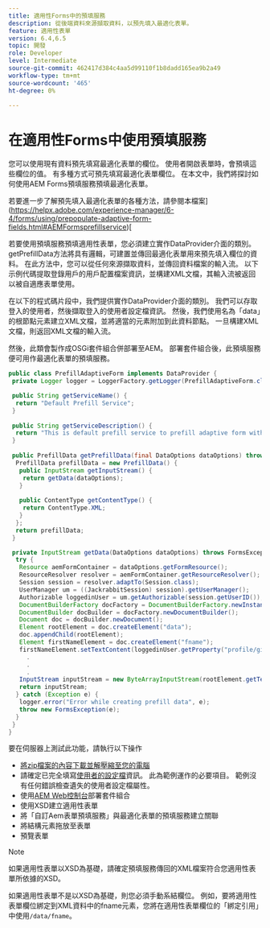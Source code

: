 ```yaml
---
title: 適用性Forms中的預填服務
description: 從後端資料來源擷取資料，以預先填入最適化表單。
feature: 適用性表單
version: 6.4,6.5
topic: 開發
role: Developer
level: Intermediate
source-git-commit: 462417d384c4aa5d99110f1b8dadd165ea9b2a49
workflow-type: tm+mt
source-wordcount: '465'
ht-degree: 0%

---
```



# 在適用性Forms中使用預填服務

您可以使用現有資料預先填寫最適化表單的欄位。 使用者開啟表單時，會預填這些欄位的值。 有多種方式可預先填寫最適化表單欄位。 在本文中，我們將探討如何使用AEM Forms預填服務預填最適化表單。

若要進一步了解預先填入最適化表單的各種方法，請參閱本檔案](https://helpx.adobe.com/experience-manager/6-4/forms/using/prepopulate-adaptive-form-fields.html#AEMFormsprefillservice)[

若要使用預填服務預填適用性表單，您必須建立實作DataProvider介面的類別。 getPrefillData方法將具有邏輯，可建置並傳回最適化表單用來預先填入欄位的資料。 在此方法中，您可以從任何來源擷取資料，並傳回資料檔案的輸入流。 以下示例代碼提取登錄用戶的用戶配置檔案資訊，並構建XML文檔，其輸入流被返回以被自適應表單使用。

在以下的程式碼片段中，我們提供實作DataProvider介面的類別。 我們可以存取登入的使用者，然後擷取登入的使用者設定檔資訊。 然後，我們使用名為「data」的根節點元素建立XML文檔，並將適當的元素附加到此資料節點。 一旦構建XML文檔，則返回XML文檔的輸入流。

然後，此類會製作成OSGi套件組合併部署至AEM。 部署套件組合後，此預填服務便可用作最適化表單的預填服務。

```java
public class PrefillAdaptiveForm implements DataProvider {
 private Logger logger = LoggerFactory.getLogger(PrefillAdaptiveForm.class);

 public String getServiceName() {
  return "Default Prefill Service";
 }
 
 public String getServiceDescription() {
  return "This is default prefill service to prefill adaptive form with user data";
 }
 
 public PrefillData getPrefillData(final DataOptions dataOptions) throws FormsException {
  PrefillData prefillData = new PrefillData() {
   public InputStream getInputStream() {
    return getData(dataOptions);
   }
   
   public ContentType getContentType() {
    return ContentType.XML;
   }
  };
  return prefillData;
 }

 private InputStream getData(DataOptions dataOptions) throws FormsException {  
  try {
   Resource aemFormContainer = dataOptions.getFormResource();
   ResourceResolver resolver = aemFormContainer.getResourceResolver();
   Session session = resolver.adaptTo(Session.class);
   UserManager um = ((JackrabbitSession) session).getUserManager();
   Authorizable loggedinUser = um.getAuthorizable(session.getUserID());
   DocumentBuilderFactory docFactory = DocumentBuilderFactory.newInstance();
   DocumentBuilder docBuilder = docFactory.newDocumentBuilder();
   Document doc = docBuilder.newDocument();
   Element rootElement = doc.createElement("data");
   doc.appendChild(rootElement);
   Element firstNameElement = doc.createElement("fname");
   firstNameElement.setTextContent(loggedinUser.getProperty("profile/givenName")[0].getString());
     .
     .
     .
   InputStream inputStream = new ByteArrayInputStream(rootElement.getTextContent().getBytes());
   return inputStream;
  } catch (Exception e) {
   logger.error("Error while creating prefill data", e);
   throw new FormsException(e);
  }
 }
}
```

要在伺服器上測試此功能，請執行以下操作

* [將zip檔案的內容下載並解壓縮至您的電腦](assets/prefillservice.zip)
* 請確定已完全填寫[使用者的設定檔](http://localhost:4502/libs/granite/security/content/useradmin)資訊。 此為範例運作的必要項目。 範例沒有任何錯誤檢查遺失的使用者設定檔屬性。
* 使用[AEM Web控制台](http://localhost:4502/system/console/bundles)部署套件組合
* 使用XSD建立適用性表單
* 將「自訂Aem表單預填服務」與最適化表單的預填服務建立關聯
* 將結構元素拖放至表單
* 預覽表單

>[!NOTE]
>
>如果適用性表單以XSD為基礎，請確定預填服務傳回的XML檔案符合您適用性表單所依據的XSD。
>
>如果適用性表單不是以XSD為基礎，則您必須手動系結欄位。 例如，要將適用性表單欄位綁定到XML資料中的fname元素，您將在適用性表單欄位的「綁定引用」中使用`/data/fname`。

